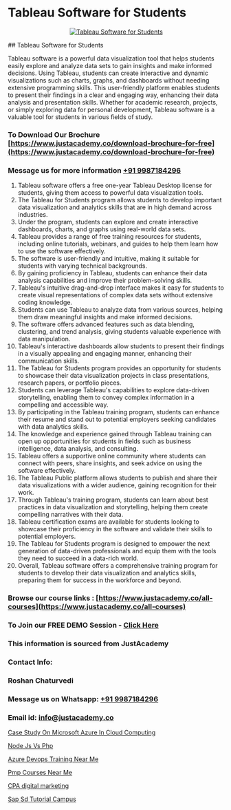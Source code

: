 # Tableau Software for Students

<p align="center">
  <a href="https://justacademy.co/course-detail/tableau-training">
    <img src="https://justacademy.co/storage2/course_image/1709718933_course_image.webp" alt="Tableau Software for Students">
  </a>
</p>
## Tableau Software for Students

Tableau software is a powerful data visualization tool that helps students easily explore and analyze data sets to gain insights and make informed decisions. Using Tableau, students can create interactive and dynamic visualizations such as charts, graphs, and dashboards without needing extensive programming skills. This user-friendly platform enables students to present their findings in a clear and engaging way, enhancing their data analysis and presentation skills. Whether for academic research, projects, or simply exploring data for personal development, Tableau software is a valuable tool for students in various fields of study.
### To Download Our Brochure [https://www.justacademy.co/download-brochure-for-free](https://www.justacademy.co/download-brochure-for-free)
### Message us for more information [+91 9987184296](https://api.whatsapp.com/send?phone=919987184296)
1) Tableau software offers a free one-year Tableau Desktop license for students, giving them access to powerful data visualization tools.
2) The Tableau for Students program allows students to develop important data visualization and analytics skills that are in high demand across industries.
3) Under the program, students can explore and create interactive dashboards, charts, and graphs using real-world data sets.
4) Tableau provides a range of free training resources for students, including online tutorials, webinars, and guides to help them learn how to use the software effectively.
5) The software is user-friendly and intuitive, making it suitable for students with varying technical backgrounds.
6) By gaining proficiency in Tableau, students can enhance their data analysis capabilities and improve their problem-solving skills.
7) Tableau's intuitive drag-and-drop interface makes it easy for students to create visual representations of complex data sets without extensive coding knowledge.
8) Students can use Tableau to analyze data from various sources, helping them draw meaningful insights and make informed decisions.
9) The software offers advanced features such as data blending, clustering, and trend analysis, giving students valuable experience with data manipulation.
10) Tableau's interactive dashboards allow students to present their findings in a visually appealing and engaging manner, enhancing their communication skills.
11) The Tableau for Students program provides an opportunity for students to showcase their data visualization projects in class presentations, research papers, or portfolio pieces.
12) Students can leverage Tableau's capabilities to explore data-driven storytelling, enabling them to convey complex information in a compelling and accessible way.
13) By participating in the Tableau training program, students can enhance their resume and stand out to potential employers seeking candidates with data analytics skills.
14) The knowledge and experience gained through Tableau training can open up opportunities for students in fields such as business intelligence, data analysis, and consulting.
15) Tableau offers a supportive online community where students can connect with peers, share insights, and seek advice on using the software effectively.
16) The Tableau Public platform allows students to publish and share their data visualizations with a wider audience, gaining recognition for their work.
17) Through Tableau's training program, students can learn about best practices in data visualization and storytelling, helping them create compelling narratives with their data.
18) Tableau certification exams are available for students looking to showcase their proficiency in the software and validate their skills to potential employers.
19) The Tableau for Students program is designed to empower the next generation of data-driven professionals and equip them with the tools they need to succeed in a data-rich world.
20) Overall, Tableau software offers a comprehensive training program for students to develop their data visualization and analytics skills, preparing them for success in the workforce and beyond.

### Browse our course links : [https://www.justacademy.co/all-courses](https://www.justacademy.co/all-courses) 
### To Join our FREE DEMO Session - [Click Here](https://www.justacademy.co/register-for-course-demo)


### This information is sourced from JustAcademy
### Contact Info:
### Roshan Chaturvedi
### Message us on Whatsapp: [+91 9987184296](https://api.whatsapp.com/send?phone=919987184296)
### Email id: [info@justacademy.co](mailto:info@justacademy.co)
                
[Case Study On Microsoft Azure In Cloud Computing](https://www.linkedin.com/pulse/case-study-microsoft-azure-cloud-computing-justacademy-sunnyvale-b9qvc?trackingId=EhVloPqk%2FsMhQV6Q7BzzGQ%3D%3D&lipi=urn%3Ali%3Apage%3Ad_flagship3_company_admin%3ByTizpCHaSmePt%2FuSXmEhoA%3D%3D)

[Node Js Vs Php](https://www.linkedin.com/pulse/node-js-vs-php-justacademy-leicester-kbzhe?trackingId=b3LU45NcFvNOJPbuO5GOLw%3D%3D&lipi=urn%3Ali%3Apage%3Ad_flagship3_company_admin%3B1N%2B9%2FJq5QI2e255siM24eQ%3D%3D)

[Azure Devops Training Near Me](https://medium.com/@mistersumit961/azure-devops-training-near-me-065f35ffaaff)

[Pmp Courses Near Me](https://medium.com/@justacademytraining/pmp-courses-near-me-c77c1983ced0)

[CPA digital marketing](https://justacademyin.github.io/justacademy/cpa-digital-marketing)

[Sap Sd Tutorial Campus](https://justacademyin.github.io/justacademy/sap-sd-tutorial-campus)

